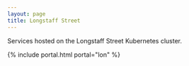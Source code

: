 ```yaml
---
layout: page
title: Longstaff Street
---
```


Services hosted on the Longstaff Street Kubernetes cluster.

{% include portal.html portal="lon" %}